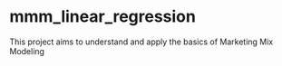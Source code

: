 # mmm_linear_regression
This project aims to understand and apply the basics of Marketing Mix Modeling

